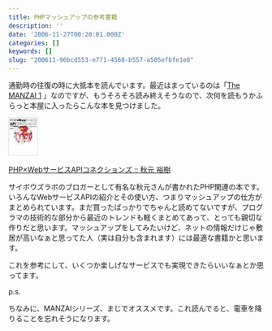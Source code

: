 ```yaml
---
title: PHPマッシュアップの参考書籍
description: ''
date: '2006-11-27T00:20:01.000Z'
categories: []
keywords: []
slug: "200611-96bcd553-e771-4568-b557-a505efbfe1e8"
---
```

通勤時の往復の時に大抵本を読んでいます。最近はまっているのは「[The MANZAI 1](http://www.amazon.co.jp/gp/redirect.html%3FASIN=4861762537%26tag=mrchildrenonl-22%26lcode=xm2%26cID=2025%26ccmID=165953%26location=/o/ASIN/4861762537%253FSubscriptionId=02ZH6J1W0649DTNS6002) 」なのですが、もうそろそろ読み終えそうなので、次何を読もうかふらっと本屋に入ったらこんな本を見つけました。

![](0__CBfMSeFJcv7otgIe.jpg)

[PHP×WebサービスAPIコネクションズ :: 秋元 裕樹](http://www.amazon.co.jp/gp/redirect.html%3FASIN=4797336838%26tag=mrchildrenonl-22%26lcode=xm2%26cID=2025%26ccmID=165953%26location=/o/ASIN/4797336838%253FSubscriptionId=02ZH6J1W0649DTNS6002)

サイボウズラボのブロガーとして有名な秋元さんが書かれたPHP関連の本です。いろんなWebサービスAPIの紹介とその使い方、つまりマッシュアップの仕方がまとめられています。まだ買ったばっかりでちゃんと読めてないですが、プログラマの技術的な部分から最近のトレンドも軽くまとめてあって、とっても親切な作りだと思います。マッシュアップをしてみたいけど、ネットの情報だけじゃ敷居が高いなぁと思ってた人（実は自分も含まれます）には最適な書籍かと思います。  
  
これを参考にして、いくつか楽しげなサービスでも実現できたらいいなぁとか思ってます。

p.s.  
  
ちなみに、MANZAIシリーズ、まじでオススメです。これ読んでると、電車を降りることを忘れそうになります。
